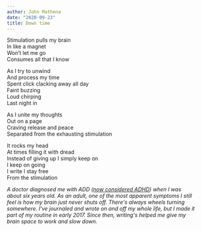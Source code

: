 ```yaml
---
author: John Mathena
date: "2020-09-23"
title: Down time
---
```


Stimulation pulls my brain  
In like a magnet  
Won’t let me go  
Consumes all that I know  

As I try to unwind  
And process my time  
Spent click clacking away all day  
Faint buzzing  
Loud chirping  
Last night in

As I unite my thoughts  
Out on a page  
Craving release and peace  
Separated from the exhausting stimulation  

It rocks my head  
At times filling it with dread  
Instead of giving up I simply keep on  
I keep on going  
I write I stay free  
From the stimulation

*A doctor diagnosed me with ADD ([now considered ADHD](https://www.webmd.com/add-adhd/childhood-adhd/add-vs-adhd)) when I was about six years old. As an adult, one of the most apparent symptoms I still feel is how my brain just never shuts off. There's always wheels turning somewhere. I've journaled and wrote on and off my whole life, but I made it part of my routine in early 2017. Since then, writing's helped me give my brain space to work and slow down.*